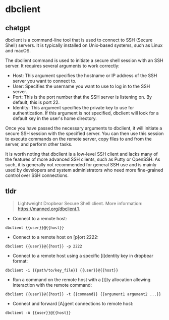 # dbclient 
## chatgpt 
dbclient is a command-line tool that is used to connect to SSH (Secure Shell) servers. It is typically installed on Unix-based systems, such as Linux and macOS.

The dbclient command is used to initiate a secure shell session with an SSH server. It requires several arguments to work correctly:

- Host: This argument specifies the hostname or IP address of the SSH server you want to connect to.
- User: Specifies the username you want to use to log in to the SSH server.
- Port: This is the port number that the SSH server is listening on. By default, this is port 22.
- Identity: This argument specifies the private key to use for authentication. If this argument is not specified, dbclient will look for a default key in the user's home directory.

Once you have passed the necessary arguments to dbclient, it will initiate a secure SSH session with the specified server. You can then use this session to execute commands on the remote server, copy files to and from the server, and perform other tasks. 

It is worth noting that dbclient is a low-level SSH client and lacks many of the features of more advanced SSH clients, such as Putty or OpenSSH. As such, it is generally not recommended for general SSH use and is mainly used by developers and system administrators who need more fine-grained control over SSH connections. 

## tldr 
 
> Lightweight Dropbear Secure Shell client.
> More information: <https://manned.org/dbclient.1>.

- Connect to a remote host:

`dbclient {{user}}@{{host}}`

- Connect to a remote host on [p]ort 2222:

`dbclient {{user}}@{{host}} -p 2222`

- Connect to a remote host using a specific [i]dentity key in dropbear format:

`dbclient -i {{path/to/key_file}} {{user}}@{{host}}`

- Run a command on the remote host with a [t]ty allocation allowing interaction with the remote command:

`dbclient {{user}}@{{host}} -t {{command}} {{argument1 argument2 ...}}`

- Connect and forward [A]gent connections to remote host:

`dbclient -A {{user}}@{{host}}`
